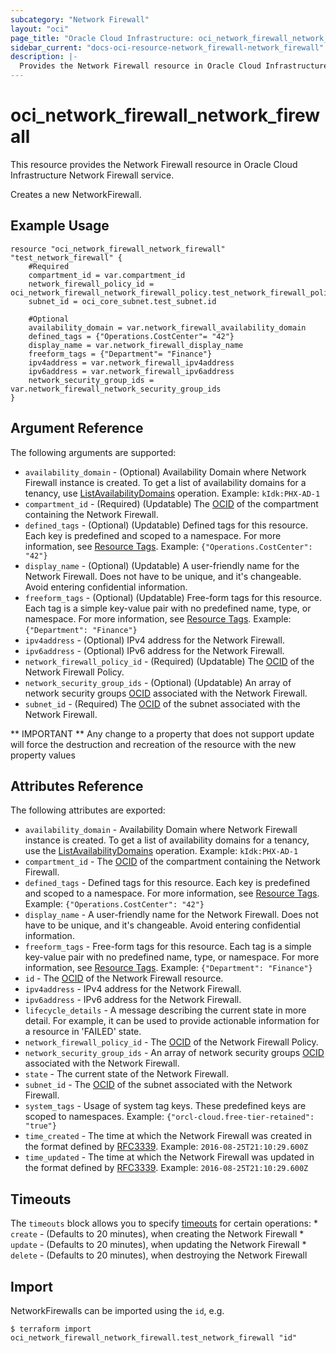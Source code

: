 ```yaml
---
subcategory: "Network Firewall"
layout: "oci"
page_title: "Oracle Cloud Infrastructure: oci_network_firewall_network_firewall"
sidebar_current: "docs-oci-resource-network_firewall-network_firewall"
description: |-
  Provides the Network Firewall resource in Oracle Cloud Infrastructure Network Firewall service
---
```


# oci_network_firewall_network_firewall
This resource provides the Network Firewall resource in Oracle Cloud Infrastructure Network Firewall service.

Creates a new NetworkFirewall.


## Example Usage

```hcl
resource "oci_network_firewall_network_firewall" "test_network_firewall" {
	#Required
	compartment_id = var.compartment_id
	network_firewall_policy_id = oci_network_firewall_network_firewall_policy.test_network_firewall_policy.id
	subnet_id = oci_core_subnet.test_subnet.id

	#Optional
	availability_domain = var.network_firewall_availability_domain
	defined_tags = {"Operations.CostCenter"= "42"}
	display_name = var.network_firewall_display_name
	freeform_tags = {"Department"= "Finance"}
	ipv4address = var.network_firewall_ipv4address
	ipv6address = var.network_firewall_ipv6address
	network_security_group_ids = var.network_firewall_network_security_group_ids
}
```

## Argument Reference

The following arguments are supported:

* `availability_domain` - (Optional) Availability Domain where Network Firewall instance is created. To get a list of availability domains for a tenancy, use [ListAvailabilityDomains](https://docs.cloud.oracle.com/iaas/api/#/en/identity/20160918/AvailabilityDomain/ListAvailabilityDomains) operation. Example: `kIdk:PHX-AD-1` 
* `compartment_id` - (Required) (Updatable) The [OCID](https://docs.cloud.oracle.com/iaas/Content/General/Concepts/identifiers.htm) of the compartment containing the Network Firewall.
* `defined_tags` - (Optional) (Updatable) Defined tags for this resource. Each key is predefined and scoped to a namespace. For more information, see [Resource Tags](https://docs.cloud.oracle.com/iaas/Content/General/Concepts/resourcetags.htm). Example: `{"Operations.CostCenter": "42"}` 
* `display_name` - (Optional) (Updatable) A user-friendly name for the Network Firewall. Does not have to be unique, and it's changeable. Avoid entering confidential information.
* `freeform_tags` - (Optional) (Updatable) Free-form tags for this resource. Each tag is a simple key-value pair with no predefined name, type, or namespace. For more information, see [Resource Tags](https://docs.cloud.oracle.com/iaas/Content/General/Concepts/resourcetags.htm). Example: `{"Department": "Finance"}` 
* `ipv4address` - (Optional) IPv4 address for the Network Firewall.
* `ipv6address` - (Optional) IPv6 address for the Network Firewall.
* `network_firewall_policy_id` - (Required) (Updatable) The [OCID](https://docs.cloud.oracle.com/iaas/Content/General/Concepts/identifiers.htm) of the Network Firewall Policy.
* `network_security_group_ids` - (Optional) (Updatable) An array of network security groups [OCID](https://docs.cloud.oracle.com/iaas/Content/General/Concepts/identifiers.htm) associated with the Network Firewall.
* `subnet_id` - (Required) The [OCID](https://docs.cloud.oracle.com/iaas/Content/General/Concepts/identifiers.htm) of the subnet associated with the Network Firewall.


** IMPORTANT **
Any change to a property that does not support update will force the destruction and recreation of the resource with the new property values

## Attributes Reference

The following attributes are exported:

* `availability_domain` - Availability Domain where Network Firewall instance is created. To get a list of availability domains for a tenancy, use the [ListAvailabilityDomains](https://docs.cloud.oracle.com/iaas/api/#/en/identity/20160918/AvailabilityDomain/ListAvailabilityDomains) operation. Example: `kIdk:PHX-AD-1` 
* `compartment_id` - The [OCID](https://docs.cloud.oracle.com/iaas/Content/General/Concepts/identifiers.htm) of the compartment containing the Network Firewall.
* `defined_tags` - Defined tags for this resource. Each key is predefined and scoped to a namespace. For more information, see [Resource Tags](https://docs.cloud.oracle.com/iaas/Content/General/Concepts/resourcetags.htm). Example: `{"Operations.CostCenter": "42"}` 
* `display_name` - A user-friendly name for the Network Firewall. Does not have to be unique, and it's changeable. Avoid entering confidential information.
* `freeform_tags` - Free-form tags for this resource. Each tag is a simple key-value pair with no predefined name, type, or namespace. For more information, see [Resource Tags](https://docs.cloud.oracle.com/iaas/Content/General/Concepts/resourcetags.htm). Example: `{"Department": "Finance"}` 
* `id` - The [OCID](https://docs.cloud.oracle.com/iaas/Content/General/Concepts/identifiers.htm) of the Network Firewall resource.
* `ipv4address` - IPv4 address for the Network Firewall.
* `ipv6address` - IPv6 address for the Network Firewall.
* `lifecycle_details` - A message describing the current state in more detail. For example, it can be used to provide actionable information for a resource in 'FAILED' state.
* `network_firewall_policy_id` - The [OCID](https://docs.cloud.oracle.com/iaas/Content/General/Concepts/identifiers.htm) of the Network Firewall Policy.
* `network_security_group_ids` - An array of network security groups [OCID](https://docs.cloud.oracle.com/iaas/Content/General/Concepts/identifiers.htm) associated with the Network Firewall.
* `state` - The current state of the Network Firewall.
* `subnet_id` - The [OCID](https://docs.cloud.oracle.com/iaas/Content/General/Concepts/identifiers.htm) of the subnet associated with the Network Firewall.
* `system_tags` - Usage of system tag keys. These predefined keys are scoped to namespaces. Example: `{"orcl-cloud.free-tier-retained": "true"}` 
* `time_created` - The time at which the Network Firewall was created in the format defined by [RFC3339](https://tools.ietf.org/html/rfc3339). Example: `2016-08-25T21:10:29.600Z` 
* `time_updated` - The time at which the Network Firewall was updated in the format defined by [RFC3339](https://tools.ietf.org/html/rfc3339). Example: `2016-08-25T21:10:29.600Z` 

## Timeouts

The `timeouts` block allows you to specify [timeouts](https://registry.terraform.io/providers/oracle/oci/latest/docs/guides/changing_timeouts) for certain operations:
	* `create` - (Defaults to 20 minutes), when creating the Network Firewall
	* `update` - (Defaults to 20 minutes), when updating the Network Firewall
	* `delete` - (Defaults to 20 minutes), when destroying the Network Firewall


## Import

NetworkFirewalls can be imported using the `id`, e.g.

```
$ terraform import oci_network_firewall_network_firewall.test_network_firewall "id"
```

